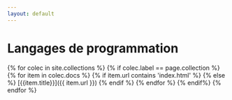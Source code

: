 ```yaml
---
layout: default
---
```

# Langages de programmation

{% for colec in site.collections %}
{% if colec.label == page.collection %}
{% for item in colec.docs %}
{% if item.url contains 'index.html' %}
{% else %}
[{{item.title}}]({{ item.url }})
{% endif %}
{% endfor %}
{% endif%}
{% endfor %}
